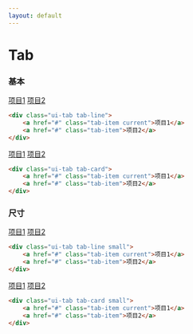 ```yaml
---
layout: default
---
```


# Tab

### 基本

<div class="ui-tab tab-line">
    <a href="#" class="tab-item current">项目1</a>
    <a href="#" class="tab-item">项目2</a>
</div>

```html
<div class="ui-tab tab-line">
    <a href="#" class="tab-item current">项目1</a>
    <a href="#" class="tab-item">项目2</a>
</div>
```

<div class="ui-tab tab-card">
    <a href="#" class="tab-item current">项目1</a>
    <a href="#" class="tab-item">项目2</a>
</div>

```html
<div class="ui-tab tab-card">
    <a href="#" class="tab-item current">项目1</a>
    <a href="#" class="tab-item">项目2</a>
</div>
```

### 尺寸

<div class="ui-tab tab-line small">
    <a href="#" class="tab-item current">项目1</a>
    <a href="#" class="tab-item">项目2</a>
</div>

```html
<div class="ui-tab tab-line small">
    <a href="#" class="tab-item current">项目1</a>
    <a href="#" class="tab-item">项目2</a>
</div>
```

<div class="ui-tab tab-card small">
    <a href="#" class="tab-item current">项目1</a>
    <a href="#" class="tab-item">项目2</a>
</div>

```html
<div class="ui-tab tab-card small">
    <a href="#" class="tab-item current">项目1</a>
    <a href="#" class="tab-item">项目2</a>
</div>
```





